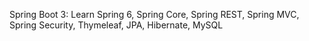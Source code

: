 Spring Boot 3: Learn Spring 6, Spring Core, Spring REST, Spring MVC, Spring Security, Thymeleaf, JPA, Hibernate, MySQL
